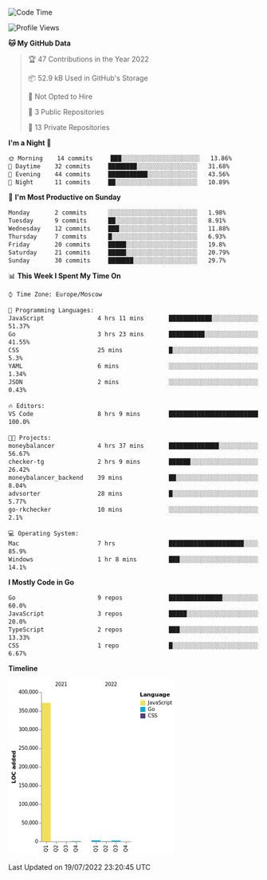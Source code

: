 <!--START_SECTION:waka-->
![Code Time](http://img.shields.io/badge/Code%20Time-377%20hrs%204%20mins-blue)

![Profile Views](http://img.shields.io/badge/Profile%20Views-0-blue)

**🐱 My GitHub Data** 

> 🏆 47 Contributions in the Year 2022
 > 
> 📦 52.9 kB Used in GitHub's Storage 
 > 
> 🚫 Not Opted to Hire
 > 
> 📜 3 Public Repositories 
 > 
> 🔑 13 Private Repositories  
 > 
**I'm a Night 🦉** 

```text
🌞 Morning    14 commits     ███░░░░░░░░░░░░░░░░░░░░░░   13.86% 
🌆 Daytime    32 commits     ████████░░░░░░░░░░░░░░░░░   31.68% 
🌃 Evening    44 commits     ███████████░░░░░░░░░░░░░░   43.56% 
🌙 Night      11 commits     ██░░░░░░░░░░░░░░░░░░░░░░░   10.89%

```
📅 **I'm Most Productive on Sunday** 

```text
Monday       2 commits      ░░░░░░░░░░░░░░░░░░░░░░░░░   1.98% 
Tuesday      9 commits      ██░░░░░░░░░░░░░░░░░░░░░░░   8.91% 
Wednesday    12 commits     ███░░░░░░░░░░░░░░░░░░░░░░   11.88% 
Thursday     7 commits      █░░░░░░░░░░░░░░░░░░░░░░░░   6.93% 
Friday       20 commits     █████░░░░░░░░░░░░░░░░░░░░   19.8% 
Saturday     21 commits     █████░░░░░░░░░░░░░░░░░░░░   20.79% 
Sunday       30 commits     ███████░░░░░░░░░░░░░░░░░░   29.7%

```


📊 **This Week I Spent My Time On** 

```text
⌚︎ Time Zone: Europe/Moscow

💬 Programming Languages: 
JavaScript               4 hrs 11 mins       ████████████░░░░░░░░░░░░░   51.37% 
Go                       3 hrs 23 mins       ██████████░░░░░░░░░░░░░░░   41.55% 
CSS                      25 mins             █░░░░░░░░░░░░░░░░░░░░░░░░   5.3% 
YAML                     6 mins              ░░░░░░░░░░░░░░░░░░░░░░░░░   1.34% 
JSON                     2 mins              ░░░░░░░░░░░░░░░░░░░░░░░░░   0.43%

🔥 Editors: 
VS Code                  8 hrs 9 mins        █████████████████████████   100.0%

🐱‍💻 Projects: 
moneybalancer            4 hrs 37 mins       ██████████████░░░░░░░░░░░   56.67% 
checker-tg               2 hrs 9 mins        ██████░░░░░░░░░░░░░░░░░░░   26.42% 
moneybalancer_backend    39 mins             ██░░░░░░░░░░░░░░░░░░░░░░░   8.04% 
advsorter                28 mins             █░░░░░░░░░░░░░░░░░░░░░░░░   5.77% 
go-rkchecker             10 mins             ░░░░░░░░░░░░░░░░░░░░░░░░░   2.1%

💻 Operating System: 
Mac                      7 hrs               █████████████████████░░░░   85.9% 
Windows                  1 hr 8 mins         ███░░░░░░░░░░░░░░░░░░░░░░   14.1%

```

**I Mostly Code in Go** 

```text
Go                       9 repos             ███████████████░░░░░░░░░░   60.0% 
JavaScript               3 repos             █████░░░░░░░░░░░░░░░░░░░░   20.0% 
TypeScript               2 repos             ███░░░░░░░░░░░░░░░░░░░░░░   13.33% 
CSS                      1 repo              █░░░░░░░░░░░░░░░░░░░░░░░░   6.67%

```


**Timeline**

![Chart not found](https://raw.githubusercontent.com/jeezft/jeezft/main/charts/bar_graph.png) 


 Last Updated on 19/07/2022 23:20:45 UTC
<!--END_SECTION:waka-->
